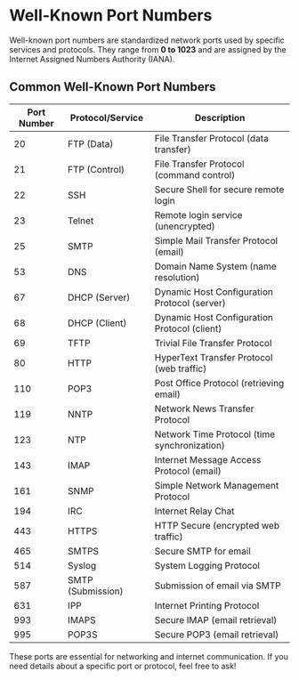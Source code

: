 # Well-Known Port Numbers

Well-known port numbers are standardized network ports used by specific services and protocols. They range from **0 to 1023** and are assigned by the Internet Assigned Numbers Authority (IANA).

## Common Well-Known Port Numbers

| **Port Number** | **Protocol/Service**           | **Description**                              |
|------------------|--------------------------------|----------------------------------------------|
| 20              | FTP (Data)                    | File Transfer Protocol (data transfer)      |
| 21              | FTP (Control)                 | File Transfer Protocol (command control)    |
| 22              | SSH                           | Secure Shell for secure remote login        |
| 23              | Telnet                        | Remote login service (unencrypted)          |
| 25              | SMTP                          | Simple Mail Transfer Protocol (email)       |
| 53              | DNS                           | Domain Name System (name resolution)        |
| 67              | DHCP (Server)                 | Dynamic Host Configuration Protocol (server)|
| 68              | DHCP (Client)                 | Dynamic Host Configuration Protocol (client)|
| 69              | TFTP                          | Trivial File Transfer Protocol              |
| 80              | HTTP                          | HyperText Transfer Protocol (web traffic)   |
| 110             | POP3                          | Post Office Protocol (retrieving email)     |
| 119             | NNTP                          | Network News Transfer Protocol              |
| 123             | NTP                           | Network Time Protocol (time synchronization)|
| 143             | IMAP                          | Internet Message Access Protocol (email)    |
| 161             | SNMP                          | Simple Network Management Protocol          |
| 194             | IRC                           | Internet Relay Chat                         |
| 443             | HTTPS                         | HTTP Secure (encrypted web traffic)         |
| 465             | SMTPS                         | Secure SMTP for email                       |
| 514             | Syslog                        | System Logging Protocol                     |
| 587             | SMTP (Submission)             | Submission of email via SMTP                |
| 631             | IPP                           | Internet Printing Protocol                  |
| 993             | IMAPS                         | Secure IMAP (email retrieval)               |
| 995             | POP3S                         | Secure POP3 (email retrieval)               |

These ports are essential for networking and internet communication. If you need details about a specific port or protocol, feel free to ask!

